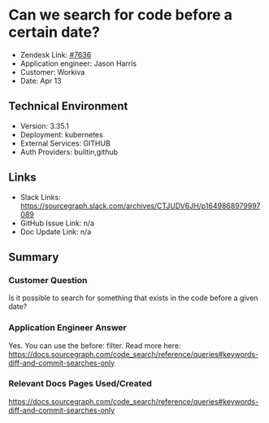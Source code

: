 
# Can we search for code before a certain date? <!-- Ticket Title  Hint: include keywords to make it searchable -->

- Zendesk Link: [#7636](https://sourcegraph.zendesk.com/agent/tickets/7636)
- Application engineer: Jason Harris
- Customer: Workiva <!-- Redact if this contains personally identifying information -->
- Date: Apr 13

<!-- Data populated from integration, speak to Ben Gordon or Michael Bali if not working -->
<!-- During Internal team trial, fill missing data manually (we are waiting for all data to sync) -->

## Technical Environment
- Version: 3.35.1​
- Deployment: kubernetes
- External Services: GITHUB
- Auth Providers: builtin,github


## Links
<!-- Data for application engineer manual entry -->
- Slack Links: https://sourcegraph.slack.com/archives/CTJUDV6JH/p1649868979997089 
- GitHub Issue Link: n/a 
- Doc Update Link: n/a

## Summary
### Customer Question
Is it possible to search for something that exists in the code before a given date?

### Application Engineer Answer
Yes. You can use the before: filter. Read more here: https://docs.sourcegraph.com/code_search/reference/queries#keywords-diff-and-commit-searches-only 

### Relevant Docs Pages Used/Created
https://docs.sourcegraph.com/code_search/reference/queries#keywords-diff-and-commit-searches-only

<!-- Once complete, upload a copy to https://github.com/sourcegraph/support-tools-internal/tree/main/resolved-tickets as a .md file -->
<!-- Name the file 7636.md -->
